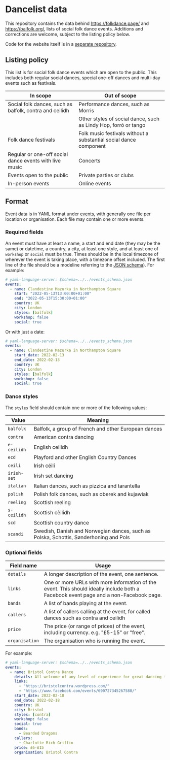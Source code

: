 # Dancelist data

This repository contains the data behind https://folkdance.page/ and https://balfolk.org/, lists of
social folk dance events. Additions and corrections are welcome, subject to the listing policy
below.

Code for the website itself is in a [separate repository](https://github.com/qwandor/dancelist).

## Listing policy

This list is for social folk dance events which are open to the public. This includes both regular
social dances, special one-off dances and multi-day events such as festivals.

| In scope                                                | Out of scope                                                      |
| ------------------------------------------------------- | ----------------------------------------------------------------- |
| Social folk dances, such as balfolk, contra and ceilidh | Performance dances, such as Morris                                |
|                                                         | Other styles of social dance, such as Lindy Hop, forró or tango   |
| Folk dance festivals                                    | Folk music festivals without a substantial social dance component |
| Regular or one-off social dance events with live music  | Concerts                                                          |
| Events open to the public                               | Private parties or clubs                                          |
| In-person events                                        | Online events                                                     |

## Format

Event data is in YAML format under [events](events/), with generally one file per location or
organisation. Each file may contain one or more events.

### Required fields

An event must have at least a name, a start and end date (they may be the same) or datetime, a country, a
city, at least one style, and at least one of `workshop` or `social` must be true. Times should be in the
local timezone of wherever the event is taking place, with a timezone offset included. The first line of
the file should be a modeline referring to the [JSON schema](events_schema.json)). For example:

```yaml
# yaml-language-server: $schema=../../events_schema.json
events:
  - name: Clandestine Mazurka in Northampton Square
    start: "2022-05-13T13:00:00+01:00"
    end: "2022-05-13T15:30:00+01:00"
    country: UK
    city: London
    styles: [balfolk]
    workshop: false
    social: true
```

Or with just a date:

```yaml
# yaml-language-server: $schema=../../events_schema.json
events:
  - name: Clandestine Mazurka in Northampton Square
    start_date: 2022-02-13
    end_date: 2022-02-13
    country: UK
    city: London
    styles: [balfolk]
    workshop: false
    social: true
```

### Dance styles

The `styles` field should contain one or more of the following values:

| Value       | Meaning                                                                               |
| ----------- | ------------------------------------------------------------------------------------- |
| `balfolk`   | Balfolk, a group of French and other European dances                                  |
| `contra`    | American contra dancing                                                               |
| `e-ceilidh` | English ceilidh                                                                       |
| `ecd`       | Playford and other English Country Dances                                             |
| `ceili`     | Irish céilí                                                                           |
| `irish-set` | Irish set dancing                                                                     |
| `italian`   | Italian dances, such as pizzica and tarantella                                        |
| `polish`    | Polish folk dances, such as oberek and kujawiak                                       |
| `reeling`   | Scottish reeling                                                                      |
| `s-ceilidh` | Scottish cèilidh                                                                      |
| `scd`       | Scottish country dance                                                                |
| `scandi`    | Swedish, Danish and Norwegian dances, such as Polska, Schottis, Sønderhoning and Pols |

### Optional fields

| Field name     | Usage                                                                                                                                |
| -------------- | ------------------------------------------------------------------------------------------------------------------------------------ |
| `details`      | A longer description of the event, one sentence.                                                                                     |
| `links`        | One or more URLs with more information of the event. This should ideally include both a Facebook event page and a non-Facebook page. |
| `bands`        | A list of bands playing at the event.                                                                                                |
| `callers`      | A list of callers calling at the event, for called dances such as contra and ceilidh                                                 |
| `price`        | The price (or range of prices) of the event, including currency. e.g. "£5-15" or "free".                                             |
| `organisation` | The organisation who is running the event.                                                                                           |

For example:

```yaml
# yaml-language-server: $schema=../../events_schema.json
events:
  - name: Bristol Contra Dance
    details: All welcome of any level of experience for great dancing to amazing gender-free calling and brilliant music.
    links:
      - "https://bristolcontra.wordpress.com/"
      - "https://www.facebook.com/events/690727345267580/"
    start_date: 2022-02-18
    end_date: 2022-02-18
    country: UK
    city: Bristol
    styles: [contra]
    workshop: false
    social: true
    bands:
      - Bearded Dragons
    callers:
      - Charlotte Rich-Griffin
    price: £6-£15
    organisation: Bristol Contra
```
